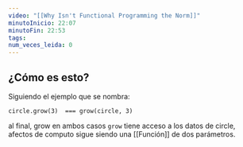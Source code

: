 ```yaml
---
video: "[[Why Isn't Functional Programming the Norm]]"
minutoInicio: 22:07
minutoFin: 22:53
tags: 
num_veces_leida: 0
---
```

## ¿Cómo es esto?

Siguiendo el ejemplo que se nombra:

```
circle.grow(3)  === grow(circle, 3)
```

al final, grow en ambos casos `grow` tiene acceso a los datos de circle, afectos de computo sigue siendo una [[Función]] de dos parámetros.